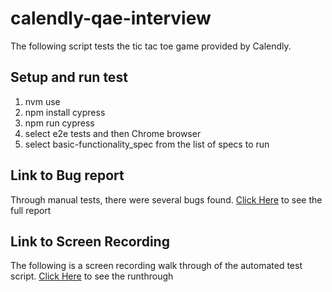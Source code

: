 # calendly-qae-interview

The following script tests the tic tac toe game provided by Calendly. 

## Setup and run test
  1. nvm use 
  2. npm install cypress
  3. npm run cypress
  4. select e2e tests and then Chrome browser
  5. select basic-functionality_spec from the list of specs to run

## Link to Bug report
Through manual tests, there were several bugs found. [Click Here](https://docs.google.com/document/d/1QVyeOVUMaE5FvTA6eWXpMstT-5O3hAPjHBN5ubA9o-Q/edit?usp=sharing) to see the full report

## Link to Screen Recording
The following is a screen recording walk through of the automated test script. [Click Here](https://www.loom.com/share/6f8c1a081b20458bafc9d1586293ca50?sid=02048b4d-ec4d-45e1-a058-ec656f1219e5) to see the runthrough
